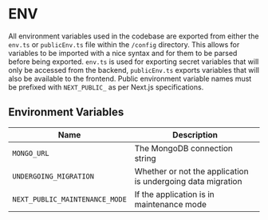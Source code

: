 # ENV

All environment variables used in the codebase are exported from either the `env.ts` or `publicEnv.ts` file within the `/config` directory. This allows for variables to be imported with a nice syntax and for them to be parsed before being exported. `env.ts` is used for exporting secret variables that will only be accessed from the backend, `publicEnv.ts` exports variables that will also be available to the frontend. Public environment variable names must be prefixed with `NEXT_PUBLIC_` as per Next.js specifications.

## Environment Variables

| Name                           | Description                                                 |
| ------------------------------ | ----------------------------------------------------------- |
| `MONGO_URL`                    | The MongoDB connection string                               |
| `UNDERGOING_MIGRATION`         | Whether or not the application is undergoing data migration |
| `NEXT_PUBLIC_MAINTENANCE_MODE` | If the application is in maintenance mode                   |
